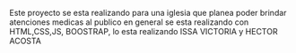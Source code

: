 Este proyecto se esta realizando para una iglesia que planea poder brindar atenciones medicas al publico en general se esta realizando con HTML,CSS,JS, BOOSTRAP, lo esta realizando ISSA VICTORIA y HECTOR ACOSTA